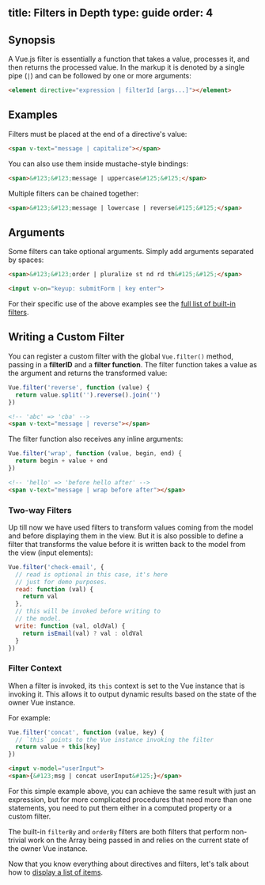 title: Filters in Depth
type: guide
order: 4
---

## Synopsis

A Vue.js filter is essentially a function that takes a value, processes it, and then returns the processed value. In the markup it is denoted by a single pipe (`|`) and can be followed by one or more arguments:

``` html
<element directive="expression | filterId [args...]"></element>
```

## Examples

Filters must be placed at the end of a directive's value:

``` html
<span v-text="message | capitalize"></span>
```

You can also use them inside mustache-style bindings:

``` html
<span>&#123;&#123;message | uppercase&#125;&#125;</span>
```

Multiple filters can be chained together:

``` html
<span>&#123;&#123;message | lowercase | reverse&#125;&#125;</span>
```

## Arguments

Some filters can take optional arguments. Simply add arguments separated by spaces:

``` html
<span>&#123;&#123;order | pluralize st nd rd th&#125;&#125;</span>
```

``` html
<input v-on="keyup: submitForm | key enter">
```

For their specific use of the above examples see the [full list of built-in filters](/api/filters.html).

## Writing a Custom Filter

You can register a custom filter with the global `Vue.filter()` method, passing in a **filterID** and a **filter function**. The filter function takes a value as the argument and returns the transformed value:

``` js
Vue.filter('reverse', function (value) {
  return value.split('').reverse().join('')
})
```

``` html
<!-- 'abc' => 'cba' -->
<span v-text="message | reverse"></span>
```

The filter function also receives any inline arguments:

``` js
Vue.filter('wrap', function (value, begin, end) {
  return begin + value + end
})
```

``` html
<!-- 'hello' => 'before hello after' -->
<span v-text="message | wrap before after"></span>
```

### Two-way Filters

Up till now we have used filters to transform values coming from the model and before displaying them in the view. But it is also possible to define a filter that transforms the value before it is written back to the model from the view (input elements):

``` js
Vue.filter('check-email', {
  // read is optional in this case, it's here
  // just for demo purposes.
  read: function (val) {
    return val
  },
  // this will be invoked before writing to
  // the model.
  write: function (val, oldVal) {
    return isEmail(val) ? val : oldVal
  }
})
```

### Filter Context

When a filter is invoked, its `this` context is set to the Vue instance that is invoking it. This allows it to output dynamic results based on the state of the owner Vue instance.

For example:

``` js
Vue.filter('concat', function (value, key) {
  // `this` points to the Vue instance invoking the filter
  return value + this[key]
})
```
``` html
<input v-model="userInput">
<span>{&#123;msg | concat userInput&#125;}</span>
```

For this simple example above, you can achieve the same result with just an expression, but for more complicated procedures that need more than one statements, you need to put them either in a computed property or a custom filter.

The built-in `filterBy` and `orderBy` filters are both filters that perform non-trivial work on the Array being passed in and relies on the current state of the owner Vue instance.

Now that you know everything about directives and filters, let's talk about how to [display a list of items](/guide/list.html).